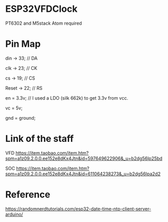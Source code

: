# ESP32VFDClock
PT6302 and M5stack Atom required

# Pin Map

din -> 33; // DA

clk -> 23; // CK

cs -> 19; // CS

Reset -> 22; // RS

en = 3.3v; // I used a LDO (silk 662k) to get 3.3v from vcc.

vc = 5v;

gnd = ground;

# Link of the staff

VFD https://item.taobao.com/item.htm?spm=a1z09.2.0.0.ee152e8dKx4Jtn&id=597649622906&_u=b2dg56lp25bd

SOC https://item.taobao.com/item.htm?spm=a1z09.2.0.0.ee152e8dKx4Jtn&id=611064238273&_u=b2dg56lpa2d2

# Reference

https://randomnerdtutorials.com/esp32-date-time-ntp-client-server-arduino/
